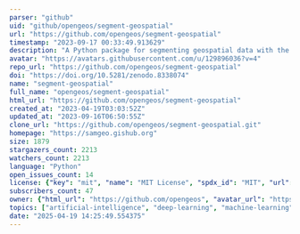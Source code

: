 ```yaml
---
parser: "github"
uid: "github/opengeos/segment-geospatial"
url: "https://github.com/opengeos/segment-geospatial"
timestamp: "2023-09-17 00:33:49.913629"
description: "A Python package for segmenting geospatial data with the Segment Anything Model (SAM)"
avatar: "https://avatars.githubusercontent.com/u/129896036?v=4"
repo_url: "https://github.com/opengeos/segment-geospatial"
doi: "https://doi.org/10.5281/zenodo.8338074"
name: "segment-geospatial"
full_name: "opengeos/segment-geospatial"
html_url: "https://github.com/opengeos/segment-geospatial"
created_at: "2023-04-19T03:03:52Z"
updated_at: "2023-09-16T06:50:55Z"
clone_url: "https://github.com/opengeos/segment-geospatial.git"
homepage: "https://samgeo.gishub.org"
size: 1879
stargazers_count: 2213
watchers_count: 2213
language: "Python"
open_issues_count: 14
license: {"key": "mit", "name": "MIT License", "spdx_id": "MIT", "url": "https://api.github.com/licenses/mit", "node_id": "MDc6TGljZW5zZTEz"}
subscribers_count: 47
owner: {"html_url": "https://github.com/opengeos", "avatar_url": "https://avatars.githubusercontent.com/u/129896036?v=4", "login": "opengeos", "type": "Organization"}
topics: ["artificial-intelligence", "deep-learning", "machine-learning", "segmentation", "geopython", "geospatial", "segment-anything"]
date: "2025-04-19 14:25:49.554375"
---
```

